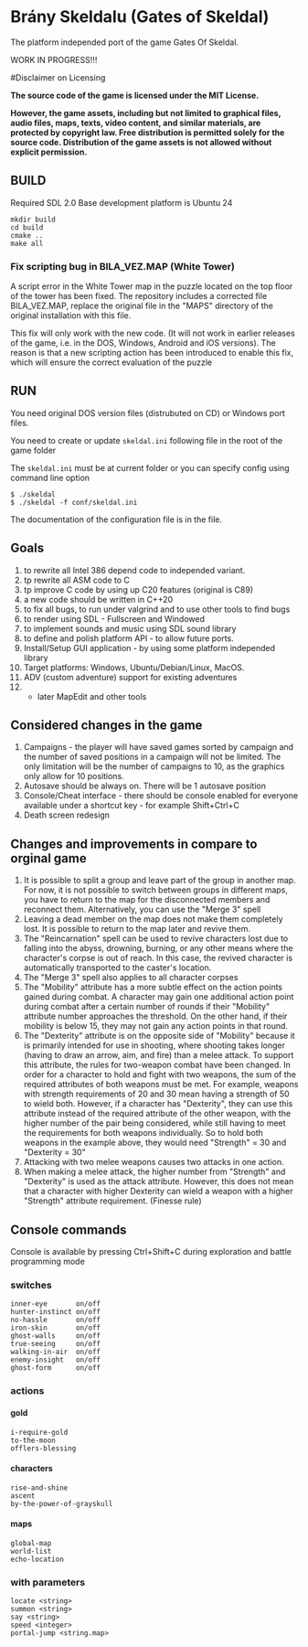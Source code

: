 # Brány Skeldalu (Gates of Skeldal)

The platform independed port of the game Gates Of Skeldal.

WORK IN PROGRESS!!!

#Disclaimer on Licensing

**The source code of the game is licensed under the MIT License.**

**However, the game assets, including but not limited to graphical files, audio files, maps, texts, video content, and similar materials, are protected by copyright law. Free distribution is permitted solely for the source code. Distribution of the game assets is not allowed without explicit permission.**

## BUILD

Required SDL 2.0
Base development platform is Ubuntu 24

```
mkdir build
cd build
cmake ..
make all
```

### Fix scripting bug in BILA_VEZ.MAP (White Tower)

A script error in the White Tower map in the puzzle located on the top floor of the tower has been fixed. The repository includes a corrected file BILA_VEZ.MAP, replace the original file in the "MAPS" directory of the original installation with this file.

This fix will only work with the new code. (It will not work in earlier releases of the game, i.e. in the DOS, Windows, Android and iOS versions). The reason is that a new scripting action has been introduced to enable this fix, which will ensure the correct evaluation of the puzzle


## RUN

You need original DOS version files (distrubuted on CD) or Windows port files.

You need to create or update `skeldal.ini` following file in the root of the game folder

The `skeldal.ini` must be at current folder or you can specify config using command line option

```
$ ./skeldal
$ ./skeldal -f conf/skeldal.ini
```

The documentation of the configuration file is in the file.

## Goals

1)  to rewrite all Intel 386 depend code to independed variant.
2)  tp rewrite all ASM code to C
3)  tp improve C code by using up C20 features (original is C89)
4)  a new code should be written in C++20
5)  to fix all bugs, to run under valgrind and to use other tools to find bugs
6)  to render using SDL - Fullscreen and Windowed
7)  to implement sounds and music using SDL sound library
8)  to define and polish platform API - to allow future ports.
9)  Install/Setup GUI application - by using some platform independed library
10)  Target platforms: Windows, Ubuntu/Debian/Linux, MacOS.
11)  ADV (custom adventure) support for existing adventures
12)  - later MapEdit and other tools

## Considered changes in the game
1) Campaigns - the player will have saved games sorted by campaign and the number of saved positions in a campaign will not be limited. The only limitation will be the number of campaigns to 10, as the graphics only allow for 10 positions.
2) Autosave should be always on. There will be 1 autosave position
3) Console/Cheat interface - there should be console enabled for everyone available under a shortcut key - for example Shift+Ctrl+C
4) Death screen redesign


## Changes and improvements in compare to orginal game

 1. It is possible to split a group and leave part of the group in another map. For now, it is not possible to switch between groups in different maps, you have to return to the map for the disconnected members and reconnect them. Alternatively, you can use the "Merge 3" spell
 2. Leaving a dead member on the map does not make them completely lost. It is possible to return to the map later and revive them.
 3. The "Reincarnation" spell can be used to revive characters lost due to falling into the abyss, drowning, burning, or any other means where the character's corpse is out of reach. In this case, the revived character is automatically transported to the caster's location.
 4. The "Merge 3" spell also applies to all character corpses
 5. The "Mobility" attribute has a more subtle effect on the action points gained during combat. A character may gain one additional action point during combat after a certain number of rounds if their "Mobility" attribute number approaches the threshold. On the other hand, if their mobility is below 15, they may not gain any action points in that round.
 6. The "Dexterity" attribute is on the opposite side of "Mobility" because it is primarily intended for use in shooting, where shooting takes longer (having to draw an arrow, aim, and fire) than a melee attack. To support this attribute, the rules for two-weapon combat have been changed. In order for a character to hold and fight with two weapons, the sum of the required attributes of both weapons must be met. For example, weapons with strength requirements of 20 and 30 mean having a strength of 50 to wield both. However, if a character has "Dexterity", they can use this attribute instead of the required attribute of the other weapon, with the higher number of the pair being considered, while still having to meet the requirements for both weapons individually. So to hold both weapons in the example above, they would need "Strength" = 30 and "Dexterity = 30"
 7. Attacking with two melee weapons causes two attacks in one action.
 8. When making a melee attack, the higher number from "Strength" and "Dexterity" is used as the attack attribute. However, this does not mean that a character with higher Dexterity can wield a weapon with a higher "Strength" attribute requirement. (Finesse rule)


## Console commands

Console is available by pressing Ctrl+Shift+C during exploration and battle programming mode

### switches
```
inner-eye       on/off
hunter-instinct on/off
no-hassle       on/off
iron-skin       on/off
ghost-walls     on/off
true-seeing     on/off
walking-in-air  on/off
enemy-insight   on/off
ghost-form      on/off
```

### actions

#### gold

```
i-require-gold
to-the-moon
offlers-blessing
```

#### characters

```
rise-and-shine
ascent
by-the-power-of-grayskull
```

#### maps

```
global-map
world-list
echo-location
```

### with parameters

```
locate <string>
summon <string>
say <string>
speed <integer>
portal-jump <string.map>
```

